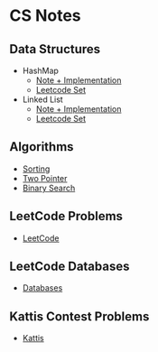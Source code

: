 # CS Notes
## Data Structures

- HashMap
  - [Note + Implementation](https://github.com/lhcaleo/CodingChallenges/tree/master/Data_Structures/HashMap)
  - [Leetcode Set](https://github.com/lhcaleo/CodingChallenges/tree/master/Leetcode_Solutions/HashMap.md)
- Linked List
  - [Note + Implementation](https://github.com/lhcaleo/CodingChallenges/tree/master/Data_Structures/List)
  - [Leetcode Set](https://github.com/lhcaleo/CodingChallenges/tree/master/Leetcode_Solutions/List.md)

## Algorithms

- [Sorting](https://github.com/lhcaleo/CodingChallenges/tree/master/Sorting_Algorithms)
- [Two Pointer](https://github.com/lhcaleo/CodingChallenges/blob/master/Leetcode_Solutions/two_pointer.md)
- [Binary Search](https://github.com/lhcaleo/CodingChallenges/blob/master/Leetcode_Solutions/binary_search.md)

## LeetCode Problems
- [LeetCode](https://github.com/lhcaleo/CodingChallenges/tree/master/Leetcode_Solutions)

## LeetCode Databases

- [Databases](https://github.com/lhcaleo/CodingChallenges/tree/master/Leetcode_Database)

## Kattis Contest Problems

- [Kattis](https://github.com/lhcaleo/CodingChallenges/tree/master/Kattis_Problems)

